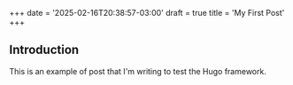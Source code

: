 +++
date = '2025-02-16T20:38:57-03:00'
draft = true
title = 'My First Post'
+++

## Introduction

This is an example of post that I'm writing to test the Hugo framework.
